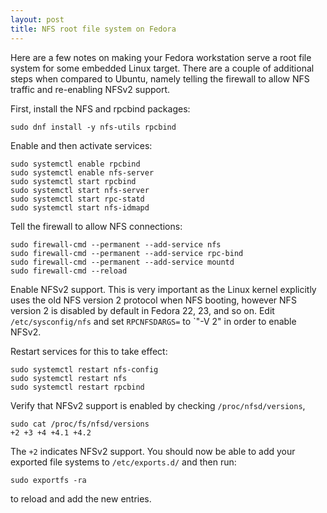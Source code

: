 ```yaml
---
layout: post
title: NFS root file system on Fedora
---
```


Here are a few notes on making your Fedora workstation serve a root file system
for some embedded Linux target. There are a couple of additional steps when
compared to Ubuntu, namely telling the firewall to allow NFS traffic and
re-enabling NFSv2 support.

First, install the NFS and rpcbind packages:

    sudo dnf install -y nfs-utils rpcbind

Enable and then activate services:

    sudo systemctl enable rpcbind
    sudo systemctl enable nfs-server
    sudo systemctl start rpcbind
    sudo systemctl start nfs-server
    sudo systemctl start rpc-statd
    sudo systemctl start nfs-idmapd

Tell the firewall to allow NFS connections:

    sudo firewall-cmd --permanent --add-service nfs
    sudo firewall-cmd --permanent --add-service rpc-bind
    sudo firewall-cmd --permanent --add-service mountd
    sudo firewall-cmd --reload

Enable NFSv2 support.  This is very important as the Linux kernel explicitly
uses the old NFS version 2 protocol when NFS booting, however NFS version 2 is
disabled by default in Fedora 22, 23, and so on.  Edit `/etc/sysconfig/nfs`
and set `RPCNFSDARGS=` to `"-V 2" in order to enable NFSv2.

Restart services for this to take effect:

    sudo systemctl restart nfs-config
    sudo systemctl restart nfs
    sudo systemctl restart rpcbind

Verify that NFSv2 support is enabled by checking `/proc/nfsd/versions`,

    sudo cat /proc/fs/nfsd/versions
    +2 +3 +4 +4.1 +4.2

The `+2` indicates NFSv2 support. You should now be able to add your exported
file systems to `/etc/exports.d/` and then run:

    sudo exportfs -ra

to reload and add the new entries.
